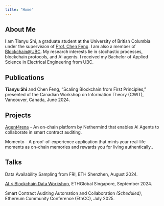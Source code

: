 ```yaml
---
title: "Home"
---
```


## About Me

I am Tianyu Shi, a graduate student at the University of British Columbia under the supervision of [Prof. Chen Feng](https://sites.google.com/view/chenfeng-ubc/). I am also a member of [Blockchain@UBC](https://blockchain.ubc.ca/). My research interests lie in stochastic processes, blockchain protocols, and AI agents. I received my Bachelor of Applied Science in Electrical Engineering from UBC.

## Publications

**Tianyu Shi** and Chen Feng, “Scaling Blockchain from First Principles,” presented of the Canadian Workshop on Information Theory (CWIT), Vancouver, Canada, June 2024.

## Projects

[Agent4rena](https://agent4rena.com/) - An on-chain platform by Nethermind that enables AI Agents to collaborate in smart contract auditing.

Momento - A proof-of-experience application that mints your real-life moments as on-chain memories and rewards you for living authentically..


## Talks

Data Availability Sampling from FRI, ETH Shenzhen, August 2024.

[AI × Blockchain Data Workshop](https://www.youtube.com/watch?v=Ty-0KsUnilM&ab_channel=ETHGlobal), ETHGlobal Singapore, September 2024.  

Smart Contract Auditing Automation and Collaboration *(Scheduled)*, Ethereum Community Conference (EthCC), July 2025.





